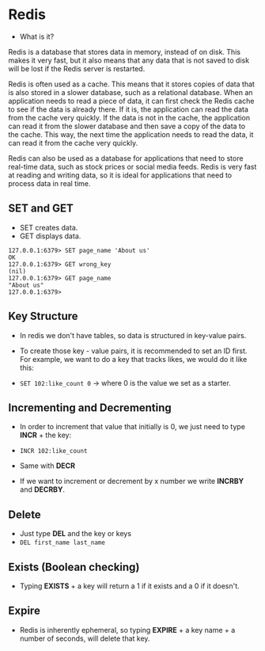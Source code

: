 # Redis

- What is it?

Redis is a database that stores data in memory, instead of on disk. This makes it very fast, but it also means that any data that is not saved to disk will be lost if the Redis server is restarted.

Redis is often used as a cache. This means that it stores copies of data that is also stored in a slower database, such as a relational database. When an application needs to read a piece of data, it can first check the Redis cache to see if the data is already there. If it is, the application can read the data from the cache very quickly. If the data is not in the cache, the application can read it from the slower database and then save a copy of the data to the cache. This way, the next time the application needs to read the data, it can read it from the cache very quickly.

Redis can also be used as a database for applications that need to store real-time data, such as stock prices or social media feeds. Redis is very fast at reading and writing data, so it is ideal for applications that need to process data in real time.

## SET and GET

- SET creates data.
- GET displays data.

```
127.0.0.1:6379> SET page_name 'About us'
OK
127.0.0.1:6379> GET wrong_key
(nil)
127.0.0.1:6379> GET page_name
"About us"
127.0.0.1:6379>
```

## Key Structure

- In redis we don't have tables, so data is structured in key-value pairs.

- To create those key - value pairs, it is recommended to set an ID first. For example, we want to do a key that tracks likes, we would do it like this:
- `SET 102:like_count 0` -> where 0 is the value we set as a starter.


## Incrementing and Decrementing

- In order to increment that value that initially is 0, we just need to type **INCR** + the key:
- `INCR 102:like_count`
- Same with **DECR**

- If we want to increment or decrement by x number we write **INCRBY** and **DECRBY**.

## Delete

- Just type **DEL** and the key or keys
- `DEL first_name last_name`

## Exists (Boolean checking)

- Typing **EXISTS** + a key will return a 1 if it exists and a 0 if it doesn't.

## Expire

- Redis is inherently ephemeral, so typing **EXPIRE** + a key name + a number of seconds, will delete that key.

